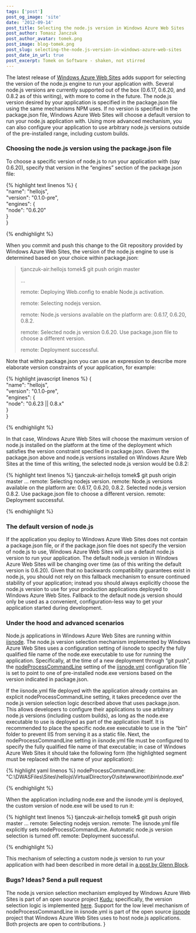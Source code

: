 ```yaml
---
tags: ['post']
post_og_image: 'site'
date: '2012-09-14'  
post_title: Selecting the node.js version in Windows Azure Web Sites
post_author: Tomasz Janczuk
post_author_avatar: tomek.png
post_image: blog-tomek.png
post_slug: selecting-the-node.js-version-in-windows-azure-web-sites
post_date_in_url: true
post_excerpt: Tomek on Software - shaken, not stirred
---
```





The latest release of [Windows Azure Web Sites](http://www.windowsazure.com/en-us/develop/nodejs/) adds support for selecting the version of the node.js engine to run your application with. Several node.js versions are currently supported out of the box (0.6.17, 0.6.20, and 0.8.2 as of this writing), with more to come in the future. The node.js version desired by your application is specified in the package.json file using the same mechanisms NPM uses. If no version is specified in the package.json file, Windows Azure Web Sites will choose a default version to run your node.js application with. Using more advanced mechanism, you can also configure your application to use arbitrary node.js versions outside of the pre-installed range, including custom builds.   

### Choosing the node.js version using the package.json file  

To choose a specific version of node.js to run your application with (say 0.6.20), specify that version in the “engines” section of the package.json file:   

{% highlight text linenos %}
   {  
    "name": "hellojs",  
    "version": "0.1.0-pre",  
    "engines": {  
        "node": "0.6.20"  
    }  
}
  

{% endhighlight %}



When you commit and push this change to the Git repository provided by Windows Azure Web Sites, the version of the node.js engine to use is determined based on your choice within package.json:

>
> tjanczuk-air:hellojs tomek$ git push origin master
>
> …
>
> remote: Deploying Web.config to enable Node.js activation.
>
> remote: Selecting nodejs version.
>
> remote: Node.js versions available on the platform are: 0.6.17, 0.6.20, 0.8.2.
>
> remote: Selected node.js version 0.6.20. Use package.json file to choose a different version.
>
> remote: Deployment successful.

Note that within package.json you can use an expression to describe more elaborate version constraints of your application, for example:

{% highlight javascript linenos %}
{  
    "name": "hellojs",  
    "version": "0.1.0-pre",  
    "engines": {  
        "node": "0.6.23 || 0.8.x"  
    }  
}
  

{% endhighlight %}



In that case, Windows Azure Web Sites will choose the maximum version of node.js installed on the platform at the time of the deployment which satisfies the version constraint specified in package.json. Given the package.json above and node.js versions installed on Windows Azure Web Sites at the time of this writing, the selected node.js version would be 0.8.2:

{% highlight text linenos %}
tjanczuk-air:hellojs tomek$ git push origin master 
… 
remote: Selecting nodejs version. 
remote: Node.js versions available on the platform are: 0.6.17, 0.6.20, 0.8.2. 
Selected node.js version 0.8.2. Use package.json file to choose a different version. 
remote: Deployment successful.

{% endhighlight %}



### The default version of node.js

If the application you deploy to Windows Azure Web Sites does not contain a package.json file, or if the package.json file does not specify the version of node.js to use, Windows Azure Web Sites will use a default node.js version to run your application. The default node.js version in Windows Azure Web Sites will be changing over time (as of this writing the default version is 0.6.20). Given that no backwards compatibility guarantees exist in node.js, you should not rely on this fallback mechanism to ensure continued stability of your application; instead you should always explicitly choose the node.js version to use for your production applications deployed to Windows Azure Web Sites. Fallback to the default node.js version should only be used as a convenient, configuration-less way to get your application started during development. 

### Under the hood and advanced scenarios

Node.js applications in Windows Azure Web Sites are running within [iisnode](https://github.com/tjanczuk/iisnode). The node.js version selection mechanism implemented by Windows Azure Web Sites uses a configuration setting of iisnode to specify the fully qualified file name of the node.exe executable to use for running the application. Specifically, at the time of a new deployment through “git push”, the [nodeProcessCommandLine](https://github.com/tjanczuk/iisnode/blob/master/src/samples/configuration/iisnode.yml#L10-13) setting of the [iisnode.yml](http://tomasz.janczuk.org/2012/05/yaml-configuration-support-in-iisnode.html) configuration file is set to point to one of pre-installed node.exe versions based on the version indicated in package.json. 

If the iisnode.yml file deployed with the application already contains an explicit nodeProcessCommandLine setting, it takes precedence over the node.js version selection logic described above that uses package.json. This allows developers to configure their applications to use arbitrary node.js versions (including custom builds), as long as the node.exe executable to use is deployed as part of the application itself. It is recommended to place the specific node.exe executable to use in the “bin” folder to prevent IIS from serving it as a static file. Next, the nodeProcessCommandLine setting in iisnode.yml file must be configured to specify the fully qualified file name of that executable; in case of Windows Azure Web Sites it should take the following form (the highlighted segment must be replaced with the name of your application): 

{% highlight yaml linenos %}
nodeProcessCommandLine: "C:\\DWASFiles\\Sites\\hellojs\\VirtualDirectory0\\site\\wwwroot\\bin\\node.exe"

{% endhighlight %}



When the application including node.exe and the iisnode.yml is deployed, the custom version of node.exe will be used to run it: 

{% highlight text linenos %}
tjanczuk-air:hellojs tomek$ git push origin master 
… 
remote: Selecting nodejs version. 
remote: The iisnode.yml file explicitly sets nodeProcessCommandLine. Automatic node.js version selection is turned off. 
remote: Deployment successful.

{% endhighlight %}



This mechanism of selecting a custom node.js version to run your application with had been described in more detail in [a post by Glenn Block](http://codebetter.com/glennblock/2012/06/29/getting-your-azure-web-site-to-use-node-v0-8-1-now/). 

### Bugs? Ideas? Send a pull request

The node.js version selection mechanism employed by Windows Azure Web Sites is part of an open source project [Kudu](https://github.com/projectkudu/kudu); specifically, the version selection logic is implemented [here](https://github.com/projectkudu/kudu/blob/master/Kudu.Core/Scripts/selectNodeVersion.js). Support for the low level mechanism of nodeProcessCommandLine in iisnode.yml is part of the open source [iisnode](https://github.com/tjanczuk/iisnode) project that Windows Azure Web Sites uses to host node.js applications. Both projects are open to contributions.   }